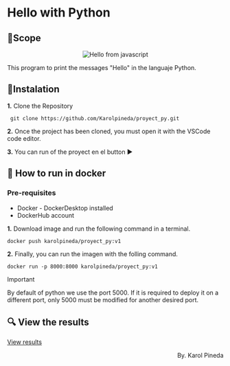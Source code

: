 # Hello with Python
## 🥇Scope
<p align="center">
    <img src="./public/img/content.png" alt="Hello from javascript">
</p>
This program to print the messages "Hello" in the languaje Python.

## 📑Instalation
**1.** Clone the Repository
   ```
    git clone https://github.com/Karolpineda/proyect_py.git
   ```

**2.** Once the project has been cloned, you must open it with the VSCode code editor.

**3.** You can run of the proyect en el button ▶️

## 🐳 How to run in docker

### Pre-requisites
* Docker - DockerDesktop installed
* DockerHub account

**1.** Download image and run the following command in a terminal.
   ```
docker push karolpineda/proyect_py:v1
   ```
**2.**  Finally, you can run the imagen with the folling command.
   ```
docker run -p 8000:8000 karolpineda/proyect_py:v1

   ```

> [!IMPORTANT]
> By default of python we use the port 5000. If it is required to deploy it on a different port, only 5000 must be modified for another desired port.

## 🔍 View the results
[View results](#scope)

<p align="right">
By. Karol Pineda
</p>